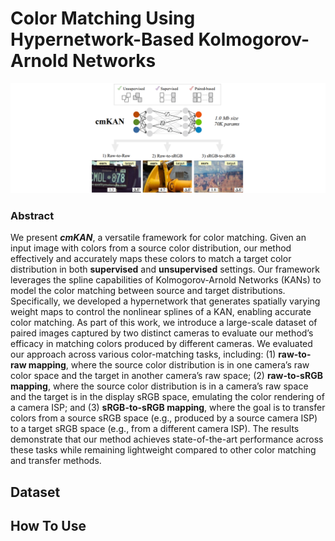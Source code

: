 # Color Matching Using Hypernetwork-Based Kolmogorov-Arnold Networks

![abstract](figures/abstract.png)

### Abstract

We present ***cmKAN***, a versatile framework for color matching. Given an input image with colors from a source color distribution, our method effectively and accurately maps these colors to match a target color distribution in both **supervised** and **unsupervised** settings. Our framework leverages the spline capabilities of Kolmogorov-Arnold Networks (KANs) to model the color matching between source and target distributions. Specifically, we developed a hypernetwork that generates spatially varying weight maps to control the nonlinear splines of a KAN, enabling accurate color matching. As part of this work, we introduce a large-scale dataset of paired images captured by two distinct cameras to evaluate our method’s efficacy in matching colors produced by different cameras. We evaluated our approach across various color-matching tasks, including: (1) **raw-to-raw mapping**, where the source color distribution is in one camera’s raw color space and the target in another camera’s raw space; (2) **raw-to-sRGB mapping**, where the source color distribution is in a camera’s raw space and the target is in the display sRGB space, emulating the color rendering of a camera ISP; and (3) **sRGB-to-sRGB mapping**, where the goal is to transfer colors from a source sRGB space (e.g., produced by a source camera ISP) to a target sRGB space (e.g., from a different camera ISP). The results demonstrate that our method achieves state-of-the-art performance across these tasks while remaining lightweight compared to other color matching and transfer methods.

## Dataset

## How To Use
